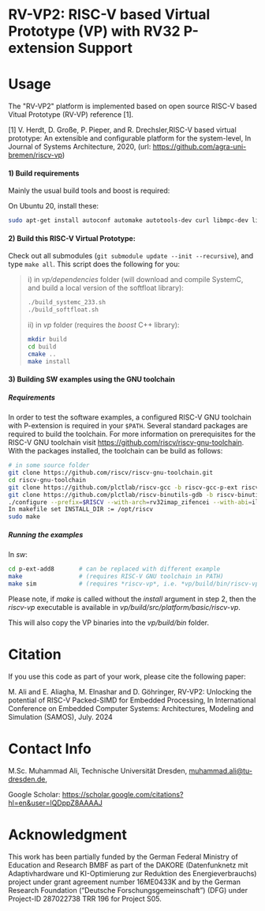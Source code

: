 # RV-VP2: RISC-V based Virtual Prototype (VP) with RV32 P-extension Support

# Usage
The "RV-VP2" platform is implemented based on open source RISC-V based Vitual Prototype (RV-VP) reference [1].

[1] V. Herdt, D. Große, P. Pieper, and R. Drechsler,RISC-V based virtual prototype: An extensible and configurable platform for the system-level, In Journal of Systems Architecture, 2020, (url: https://github.com/agra-uni-bremen/riscv-vp)

#### 1) Build requirements

Mainly the usual build tools and boost is required:

On Ubuntu 20, install these:
```bash
sudo apt-get install autoconf automake autotools-dev curl libmpc-dev libmpfr-dev libgmp-dev gawk build-essential bison flex texinfo libgoogle-perftools-dev libtool patchutils bc zlib1g-dev libexpat-dev libboost-iostreams-dev libboost-program-options-dev libboost-log-dev qt5-default
```

#### 2) Build this RISC-V Virtual Prototype:


Check out all submodules (`git submodule update --init --recursive`), and type `make all`. This script does the following for you:

>
>i) in *vp/dependencies* folder (will download and compile SystemC, and build a local version of the softfloat library):
>
>```bash
>./build_systemc_233.sh
>./build_softfloat.sh
>```
>
>
>ii) in *vp* folder (requires the *boost* C++ library):
> 
>```bash
>mkdir build
>cd build
>cmake ..
>make install
>```

#### 3) Building SW examples using the GNU toolchain

##### Requirements

In order to test the software examples, a configured RISC-V GNU toolchain with P-extension is required in your `$PATH`.
Several standard packages are required to build the toolchain.
For more information on prerequisites for the RISC-V GNU toolchain visit https://github.com/riscv/riscv-gnu-toolchain.
With the packages installed, the toolchain can be build as follows:

```bash
# in some source folder
git clone https://github.com/riscv/riscv-gnu-toolchain.git
cd riscv-gnu-toolchain
git clone https://github.com/plctlab/riscv-gcc -b riscv-gcc-p-ext riscv-gcc-p-ext
git clone https://github.com/plctlab/riscv-binutils-gdb -b riscv-binutils-p-ext riscv-binutils-p-ext
./configure --prefix=$RISCV --with-arch=rv32imap_zifencei --with-abi=ilp32 --with-gcc-src=pwd/riscv-gcc-p-ext --with-binutils-src=pwd/riscv-binutils-p-ext
In makefile set INSTALL_DIR := /opt/riscv
sudo make
```

##### Running the examples

In *sw*:

```bash
cd p-ext-add8	    # can be replaced with different example
make                # (requires RISC-V GNU toolchain in PATH)
make sim            # (requires *riscv-vp*, i.e. *vp/build/bin/riscv-vp*, executable in PATH)
```

Please note, if *make* is called without the *install* argument in step 2, then the *riscv-vp* executable is available in *vp/build/src/platform/basic/riscv-vp*.

This will also copy the VP binaries into the *vp/build/bin* folder.

# Citation
If you use this code as part of your work, please cite the following paper:

M. Ali and E. Aliagha, M. Elnashar and D. Göhringer, RV-VP2: Unlocking the potential of RISC-V Packed-SIMD for Embedded Processing, In International Conference on Embedded Computer Systems: Architectures, Modeling and Simulation (SAMOS), July. 2024

# Contact Info
M.Sc. Muhammad Ali, Technische Universität Dresden, muhammad.ali@tu-dresden.de,

Google Scholar: https://scholar.google.com/citations?hl=en&user=lQDppZ8AAAAJ

# Acknowledgment
This work has been partially funded by the German Federal Ministry of Education and Research BMBF as part of the DAKORE (Datenfunknetz mit Adaptivhardware und KI-Optimierung zur Reduktion des Energieverbrauchs) project under grant agreement number 16ME0433K and by the German Research Foundation (“Deutsche Forschungsgemeinschaft”) (DFG) under Project-ID 287022738 TRR 196 for Project S05.